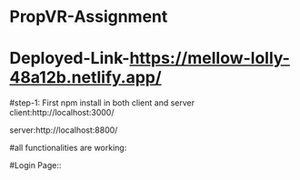 # PropVR-Assignment


# Deployed-Link-https://mellow-lolly-48a12b.netlify.app/

#step-1: First npm install in both client and server
client:http://localhost:3000/

server:http://localhost:8800/



#all functionalities are working:

#Login Page::




